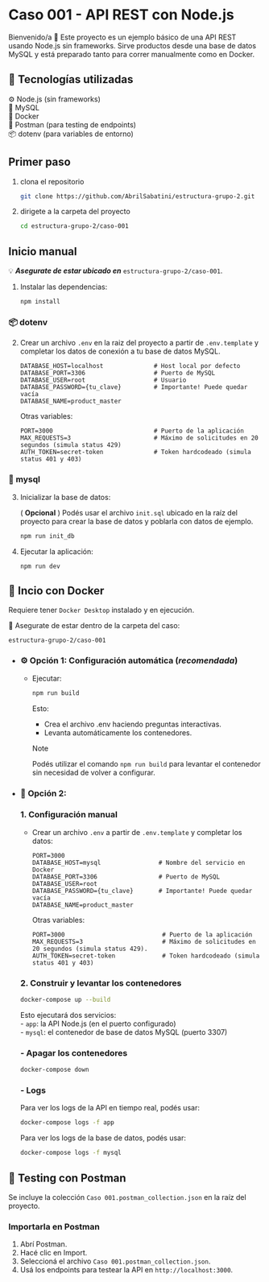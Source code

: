 
# Caso 001 - API REST con Node.js

Bienvenido/a 👋
Este proyecto es un ejemplo básico de una API REST usando Node.js sin frameworks.
Sirve productos desde una base de datos MySQL y está preparado tanto para correr manualmente como en Docker.
               
## 🧰 Tecnologías utilizadas
⚙️ Node.js (sin frameworks)  
🐬 MySQL  
🐳 Docker  
🧪 Postman (para testing de endpoints)  
📦 dotenv (para variables de entorno)  

## Primer paso

1. clona el repositorio 
    ```bash
    git clone https://github.com/AbrilSabatini/estructura-grupo-2.git 
    ```
2. dirigete a la carpeta del proyecto   
    
    ```bash
    cd estructura-grupo-2/caso-001
    ```

## Inicio manual
💡 ***Asegurate de estar ubicado en*** `estructura-grupo-2/caso-001`.  

1. Instalar las dependencias:

    ```
    npm install
    ```
### 📦 dotenv
2. Crear un archivo `.env` en la raiz del proyecto a partir de `.env.template` y completar los datos de conexión a tu base de datos MySQL.
    ``` .env
   DATABASE_HOST=localhost              # Host local por defecto
   DATABASE_PORT=3306                   # Puerto de MySQL 
   DATABASE_USER=root                   # Usuario 
   DATABASE_PASSWORD={tu_clave}         # Importante! Puede quedar vacía   
   DATABASE_NAME=product_master       
   ```

   Otras variables:
   ``` .env
   PORT=3000                            # Puerto de la aplicación
   MAX_REQUESTS=3                       # Máximo de solicitudes en 20 segundos (simula status 429)
   AUTH_TOKEN=secret-token              # Token hardcodeado (simula status 401 y 403)
   ```
### 🐬 mysql
3. Inicializar la base de datos:

    ( **Opcional** ) Podés usar el archivo `init.sql` ubicado en la raíz del proyecto para crear la base de datos y poblarla con datos de ejemplo.  
    ```bash
    npm run init_db 
    ```
4. Ejecutar la aplicación:

    ```
    npm run dev
    ```
    
## 🐳 Incio con Docker
Requiere tener `Docker Desktop` instalado y en ejecución.  
  
📁 Asegurate de estar dentro de la carpeta del caso:

    estructura-grupo-2/caso-001
    
- ### ⚙️ Opción 1: Configuración automática (***recomendada***)   

    - Ejecutar: 
    
       ```bash
       npm run build
       ```
       Esto:   
        - Crea el archivo .env haciendo preguntas interactivas.  
        - Levanta automáticamente los contenedores.  

        > [!NOTE]  
        > Podés utilizar el comando `npm run build` para levantar el contenedor sin necesidad de volver a configurar. 
- ### 📝 Opción 2: 
    ### 1. Configuración manual
   
    - Crear un archivo `.env` a partir de `.env.template` y completar los datos:  
        ``` .env
        PORT=3000
        DATABASE_HOST=mysql                # Nombre del servicio en Docker
        DATABASE_PORT=3306                 # Puerto de MySQL 
        DATABASE_USER=root                 
        DATABASE_PASSWORD={tu_clave}       # Importante! Puede quedar vacía  
        DATABASE_NAME=product_master       
        ```

        Otras variables:
        ``` .env
        PORT=3000                           # Puerto de la aplicación
        MAX_REQUESTS=3                      # Máximo de solicitudes en 20 segundos (simula status 429). 
        AUTH_TOKEN=secret-token             # Token hardcodeado (simula status 401 y 403)
        ```
    ### 2. Construir y levantar los contenedores 
    ```bash
    docker-compose up --build
    ```
    Esto ejecutará dos servicios:  
        - `app`: la API Node.js (en el puerto configurado)  
        - `mysql`: el contenedor de base de datos MySQL (puerto 3307)   

    ### - Apagar los contenedores  
    ```bash
    docker-compose down
    ```

    ### - Logs  
    Para ver los logs de la API en tiempo real, podés usar:
    ```bash
    docker-compose logs -f app
    ```

    Para ver los logs de la base de datos, podés usar:  
    ```bash
    docker-compose logs -f mysql
    ```

## 🧪 Testing con Postman
Se incluye la colección `Caso 001.postman_collection.json` en la raíz del proyecto.

### Importarla en Postman
1. Abrí Postman.  
2. Hacé clic en Import.  
3. Seleccioná el archivo `Caso 001.postman_collection.json`.  
4. Usá los endpoints para testear la API en `http://localhost:3000`.  
